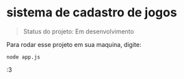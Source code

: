 <h1>sistema de cadastro de jogos</h1>

>Status do projeto: Em desenvolvimento

Para rodar esse projeto em sua maquina, digite:

```node app.js```

:3